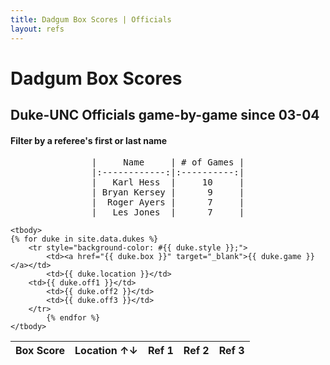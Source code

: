 ```yaml
---
title: Dadgum Box Scores | Officials
layout: refs
---
```


# Dadgum Box Scores 

## Duke-UNC Officials game-by-game since 03-04

#### Filter by a referee's first or last name

<pre style="text-align: center">
|     Name     | # of Games |
|:------------:|:----------:|
|   Karl Hess  |     10     |
| Bryan Kersey |      9     |
|  Roger Ayers |      7     |
|   Les Jones  |      7     |
</pre>

<table id="example" class="display center" cellspacing="0" width="100%">
	<thead>
         <tr> 
           <th data-sortable="false">Box Score</th>
           <th >Location ↑↓</th>
           <th data-sortable="false">Ref 1</th>
           <th data-sortable="false">Ref 2</th>
           <th data-sortable="false">Ref 3</th>
         </tr>
     </thead>

    <tbody>
	{% for duke in site.data.dukes %}
		<tr style="background-color: #{{ duke.style }};">
  			<td><a href="{{ duke.box }}" target="_blank">{{ duke.game }}</a></td>
  			<td>{{ duke.location }}</td> 
        <td>{{ duke.off1 }}</td> 
  			<td>{{ duke.off2 }}</td>
  			<td>{{ duke.off3 }}</td>
        </tr>
  			{% endfor %}
    </tbody>
</table>


